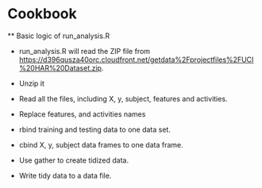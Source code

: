 # Cookbook

** Basic logic of run_analysis.R

- run_analysis.R will read the ZIP file from https://d396qusza40orc.cloudfront.net/getdata%2Fprojectfiles%2FUCI%20HAR%20Dataset.zip.

- Unzip it

- Read all the files, including X, y, subject, features and activities.

- Replace features, and activities names

- rbind training and testing data to one data set.

- cbind X, y, subject data frames to one data frame.

- Use gather to create tidized data.

- Write tidy data to a data file.
